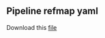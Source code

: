 Pipeline refmap yaml
-----------------------------

Download this [file](pipeline.yml)

```{literalinclude} pipeline.yml
```